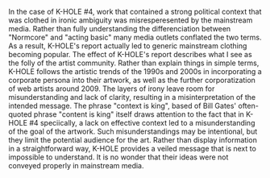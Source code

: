 In the case of K-HOLE #4, work that contained a strong political context that was clothed in ironic ambiguity was misresperesented by the mainstream media. Rather than fully understanding the differenciation between "Normcore" and "acting basic" many media outlets conflated the two terms. As a result, K-HOLE's report actually led to generic mainstream clothing becoming popular. 
The effect of K-HOLE's report describes what I see as the folly of the artist community. Rather than explain things in simple terms, K-HOLE follows the artistic trends of the 1990s and 2000s in incorporating a corporate persona into their artwork, as well as the further corporatization of web artists around 2009. The layers of irony leave room for misunderstanding and lack of clarity, resulting in a misinterpretation of the intended message.
The phrase "context is king", based of Bill Gates' often-quoted phrase "content is king" itself draws attention to the fact that in K-HOLE #4 speciically, a lack on effective context led to a misunderstanding of the goal of the artwork. Such misunderstandings may be intentional, but they  limit the potential audience for the art. Rather than display information in a straightforward way, K-HOLE provides a veiled message that is next to impossible to understand. It is no wonder that their ideas were not conveyed properly in mainstream media.
